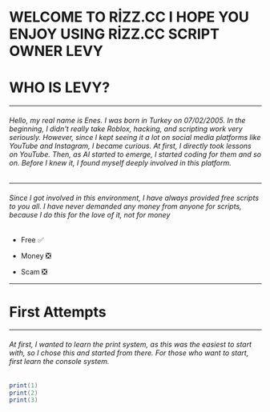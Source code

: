 # WELCOME TO RİZZ.CC I HOPE YOU ENJOY USING RİZZ.CC SCRIPT OWNER LEVY

# WHO IS LEVY?
---
###### Hello, my real name is Enes. I was born in Turkey on 07/02/2005. In the beginning, I didn't really take Roblox, hacking, and scripting work very seriously. However, since I kept seeing it a lot on social media platforms like YouTube and Instagram, I became curious. At first, I directly took lessons on YouTube. Then, as AI started to emerge, I started coding for them and so on. Before I knew it, I found myself deeply involved in this platform.
---
###### Since I got involved in this environment, I have always provided free scripts to you all. I have never demanded any money from anyone for scripts, because I do this for the love of it, not for money
* Free ✅
- Money ❎
+ Scam ❎
---
# First Attempts
---
###### At first, I wanted to learn the print system, as this was the easiest to start with, so I chose this and started from there. For those who want to start, first learn the console system.
```lua
print(1)
print(2)
print(3)
```
